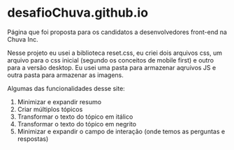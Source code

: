 # desafioChuva.github.io
Página que foi proposta para os candidatos a desenvolvedores front-end na Chuva Inc.

Nesse projeto eu usei a biblioteca reset.css, eu criei dois arquivos css, um arquivo para o css inicial (segundo os conceitos de mobile first) e outro para a versão desktop. Eu usei uma pasta para armazenar aqruivos JS e outra pasta para armazenar as imagens.

Algumas das funcionalidades desse site:

1. Minimizar e expandir resumo
2. Criar múltiplos tópicos
3. Transformar o texto do tópico em itálico
4. Transformar o texto do tópico em negrito
5. Minimizar e expandir o campo de interação (onde temos as perguntas e respostas)
